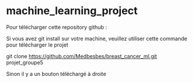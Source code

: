 # machine_learning_project


Pour télécharger cette repository github : 

Si vous avez git install sur votre machine, veuillez utiliser cette commande pour télécharger le projet

git clone https://github.com/Medbesbes/breast_cancer_ml.git projet_groupe5


Sinon il y a un bouton téléchargé à droite

